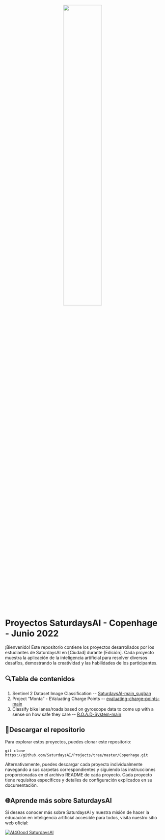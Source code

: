 <p align="center"><img width="50%" src="https://saturdaysai.github.io/saturdaysai/images/logo.png" /></p>

# Proyectos SaturdaysAI - Copenhage - Junio 2022

¡Bienvenido! Este repositorio contiene los proyectos desarrollados por los estudiantes de SaturdaysAI en [Ciudad] durante [Edición]. Cada proyecto muestra la aplicación de la inteligencia artificial para resolver diversos desafíos, demostrando la creatividad y las habilidades de los participantes.

## 🔍Tabla de contenidos

1) Sentinel 2 Dataset Image Classification -- [SaturdaysAI-main_sugban](https://github.com/SaturdaysAI/Projects/tree/master/Copenhage/SaturdaysAI-main_sugban)
2) Project “Monta” - EValuating Charge Points -- [evaluating-charge-points-main](https://github.com/SaturdaysAI/Projects/tree/master/Copenhage/evaluating-charge-points-main)
3) Classify bike lanes/roads based on gyroscope data to come up with a sense on how safe they care -- [R.O.A.D-System-main](https://github.com/SaturdaysAI/Projects/tree/master/Copenhage/R.O.A.D-System-main)

## 💾Descargar el repositorio

Para explorar estos proyectos, puedes clonar este repositorio:
```
git clone https://github.com/SaturdaysAI/Projects/tree/master/Copenhage.git
```
Alternativamente, puedes descargar cada proyecto individualmente navegando a sus carpetas correspondientes y siguiendo las instrucciones proporcionadas en el archivo README de cada proyecto.
Cada proyecto tiene requisitos específicos y detalles de configuración explicados en su documentación.

## 🌐Aprende más sobre SaturdaysAI

Si deseas conocer más sobre SaturdaysAI y nuestra misión de hacer la educación en inteligencia artificial accesible para todos, visita nuestro sitio web oficial:

[![AI4Good SaturdaysAI](https://img.shields.io/badge/AI4Good-SaturdaysAI-orange)](https://saturdays.ai/)
